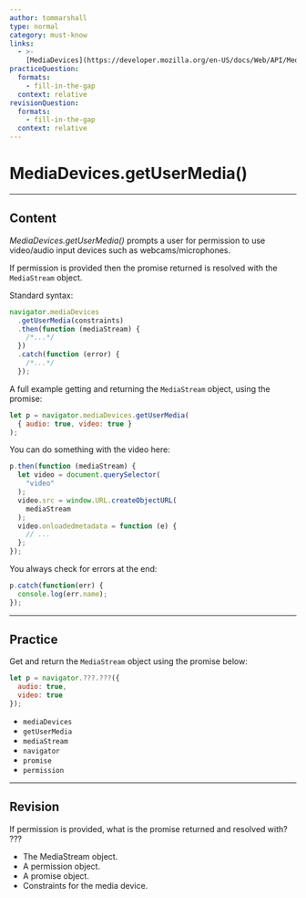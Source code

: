 ```yaml
---
author: tommarshall
type: normal
category: must-know
links:
  - >-
    [MediaDevices](https://developer.mozilla.org/en-US/docs/Web/API/MediaDevices){documentation}
practiceQuestion:
  formats:
    - fill-in-the-gap
  context: relative
revisionQuestion:
  formats:
    - fill-in-the-gap
  context: relative
---
```


# MediaDevices.getUserMedia()


---

## Content

*MediaDevices.getUserMedia()* prompts a user for permission to use video/audio input devices such as webcams/microphones.

If permission is provided then the promise returned is resolved with the `MediaStream` object.

Standard syntax:

```javascript
navigator.mediaDevices
  .getUserMedia(constraints)
  .then(function (mediaStream) {
    /*...*/
  })
  .catch(function (error) {
    /*...*/
  });
```

A full example getting and returning the `MediaStream` object, using the promise:

```javascript
let p = navigator.mediaDevices.getUserMedia(
  { audio: true, video: true }
);
```

You can do something with the video here:

```javascript
p.then(function (mediaStream) {
  let video = document.querySelector(
    "video"
  );
  video.src = window.URL.createObjectURL(
    mediaStream
  );
  video.onloadedmetadata = function (e) {
    // ...
  };
});
```

You always check for errors at the end:

```javascript
p.catch(function(err) {
  console.log(err.name);
});
```


---

## Practice

Get and return the `MediaStream` object using the promise below:

```javascript
let p = navigator.???.???({
  audio: true,
  video: true
});
```

- `mediaDevices`
- `getUserMedia`
- `mediaStream`
- `navigator`
- `promise`
- `permission`


---

## Revision

If permission is provided, what is the
promise returned and resolved with? ???

- The MediaStream object.
- A permission object.
- A promise object.
- Constraints for the media device.
 
